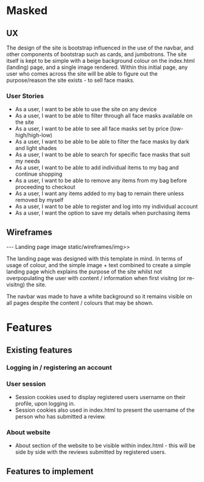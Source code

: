 # Masked

## UX

The design of the site is bootstrap influenced in the use of the navbar, and other components of bootstrap such as 
cards, and jumbotrons. The site itself is kept to be simple with a beige background colour on the index.html (landing) page,
and a single image rendered. Within this initial page, any user who comes across the site will be able to figure out the
purpose/reason the site exists - to sell face masks.

### User Stories
- As a user, I want to be able to use the site on any device
- As a user, I want to be able to filter through all face masks available on the site
- As a user, I want to be able to see all face masks set by price (low-high/high-low)
- As a user, I want to be able to be able to filter the face masks by dark and light shades
- As a user, I want to be able to search for specific face masks that suit my needs
- As a user, I want to be able to add individual items to my bag and continue shopping
- As a user, I want to be able to remove any items from my bag before proceeding to checkout
- As a user, I want any items added to my bag to remain there unless removed by myself 
- As a user, I want to be able to register and log into my individual account
- As a user, I want the option to save my details when purchasing items 



## Wireframes

--- Landing page image static/wireframes/img>>

The landing page was designed with this template in mind. In terms of usage of colour, and the simple image + text
combined to create a simple landing page which explains the purpose of the site whilst not overpopulating the user 
with content / information when first visitng (or re-visitng) the site.

The navbar was made to have a white background so it remains visible on all pages despite the content / colours that 
may be shown. 




# Features

## Existing features
### Logging in / registering an account


### User session
- Session cookies used to display registered users username on their profile, upon logging in.
- Session cookies also used in index.html to present the username of the person who has submitted a review.


### About website
- About section of the website to be visible within index.html - this will be side by side with the reviews submitted by registered users.

## Features to implement



